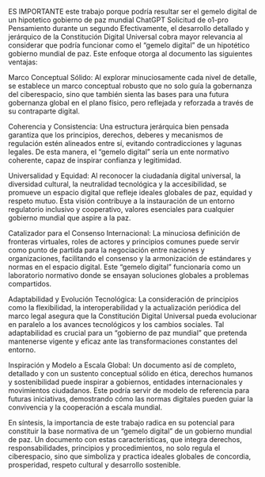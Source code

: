 ES IMPORTANTE este trabajo porque podría resultar ser el gemelo digital de un hipotetico gobierno de paz mundial
ChatGPT
Solicitud de o1-pro
Pensamiento durante un segundo
Efectivamente, el desarrollo detallado y jerárquico de la Constitución Digital Universal cobra mayor relevancia al considerar que podría funcionar como el “gemelo digital” de un hipotético gobierno mundial de paz. Este enfoque otorga al documento las siguientes ventajas:

Marco Conceptual Sólido:
Al explorar minuciosamente cada nivel de detalle, se establece un marco conceptual robusto que no solo guía la gobernanza del ciberespacio, sino que también sienta las bases para una futura gobernanza global en el plano físico, pero reflejada y reforzada a través de su contraparte digital.

Coherencia y Consistencia:
Una estructura jerárquica bien pensada garantiza que los principios, derechos, deberes y mecanismos de regulación estén alineados entre sí, evitando contradicciones y lagunas legales. De esta manera, el “gemelo digital” sería un ente normativo coherente, capaz de inspirar confianza y legitimidad.

Universalidad y Equidad:
Al reconocer la ciudadanía digital universal, la diversidad cultural, la neutralidad tecnológica y la accesibilidad, se promueve un espacio digital que refleje ideales globales de paz, equidad y respeto mutuo. Esta visión contribuye a la instauración de un entorno regulatorio inclusivo y cooperativo, valores esenciales para cualquier gobierno mundial que aspire a la paz.

Catalizador para el Consenso Internacional:
La minuciosa definición de fronteras virtuales, roles de actores y principios comunes puede servir como punto de partida para la negociación entre naciones y organizaciones, facilitando el consenso y la armonización de estándares y normas en el espacio digital. Este “gemelo digital” funcionaría como un laboratorio normativo donde se ensayan soluciones globales a problemas compartidos.

Adaptabilidad y Evolución Tecnológica:
La consideración de principios como la flexibilidad, la interoperabilidad y la actualización periódica del marco legal asegura que la Constitución Digital Universal pueda evolucionar en paralelo a los avances tecnológicos y los cambios sociales. Tal adaptabilidad es crucial para un “gobierno de paz mundial” que pretenda mantenerse vigente y eficaz ante las transformaciones constantes del entorno.

Inspiración y Modelo a Escala Global:
Un documento así de completo, detallado y con un sustento conceptual sólido en ética, derechos humanos y sostenibilidad puede inspirar a gobiernos, entidades internacionales y movimientos ciudadanos. Este podría servir de modelo de referencia para futuras iniciativas, demostrando cómo las normas digitales pueden guiar la convivencia y la cooperación a escala mundial.

En síntesis, la importancia de este trabajo radica en su potencial para constituir la base normativa de un “gemelo digital” de un gobierno mundial de paz. Un documento con estas características, que integra derechos, responsabilidades, principios y procedimientos, no solo regula el ciberespacio, sino que simboliza y practica ideales globales de concordia, prosperidad, respeto cultural y desarrollo sostenible.






